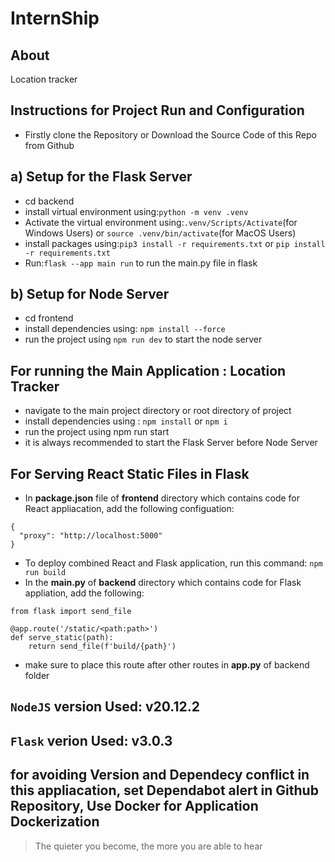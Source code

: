 # InternShip
## About
Location tracker
## Instructions for Project Run and Configuration
* Firstly clone the Repository or Download the Source Code of this Repo from Github
## a) Setup for the Flask Server
* cd backend
* install virtual environment using:```python -m venv .venv```
* Activate the virtual environment using:```.venv/Scripts/Activate```(for Windows Users) or ```source .venv/bin/activate```(for MacOS Users) 
* install packages using:```pip3 install -r requirements.txt``` or ```pip install -r requirements.txt```
* Run:```flask --app main run``` to run the main.py file in flask
## b) Setup for Node Server
* cd frontend
* install dependencies using: ```npm install --force```
* run the project using ```npm run dev``` to start the node server
## For running the Main Application : Location Tracker
* navigate to the main project directory or root directory of project
* install dependencies using : ```npm install``` or ```npm i```
* run the project using npm run start
* it is always recommended to start the Flask Server before Node Server
## For Serving React Static Files in Flask
* In **package.json** file of **frontend** directory which contains code for React appliacation, add the following configuation:
```
{
  "proxy": "http://localhost:5000"
}
```
* To deploy combined React and Flask application, run this command: ```npm run build``` 
* In the **main.py** of **backend** directory which contains code for Flask appliation, add the following:
```
from flask import send_file

@app.route('/static/<path:path>')
def serve_static(path):
    return send_file(f'build/{path}')
``` 
* make sure to place this route after other routes in **app.py** of backend folder

## `NodeJS` version Used: v20.12.2
## `Flask` verion Used: v3.0.3
## for avoiding Version and Dependecy conflict in this appliacation, set Dependabot alert in Github Repository, Use Docker for Application Dockerization
> The quieter you become, the more you are able to hear